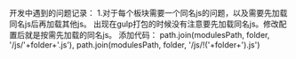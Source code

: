 开发中遇到的问题记录：
	1.对于每个板块需要一个同名js的问题，以及需要先加载同名js后再加载其他js。
		出现在gulp打包的时候没有注意要先加载同名js。修改配置后就是按需先加载的同名js。
		添加代码：
		path.join(modulesPath, folder, '/js/'+folder+'.js'),
		path.join(modulesPath, folder, '/js/!('+folder+').js')



		